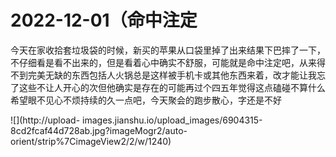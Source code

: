 # 2022-12-01（命中注定

今天在家收拾套垃圾袋的时候，新买的苹果从口袋里掉了出来结果下巴摔了一下，不仔细看是看不出来的，但是看着心中确实不舒服，可能就是命中注定吧，从来得不到完美无缺的东西包括人火锅总是这样被手机卡或其他东西来着，改才能让我忘了这些不让人开心的次但他确实是存在的可能再过个四五年觉得这点磕碰不算什么希望眼不见心不烦持续的久一点吧，今天聚会的跑步散心，字还是不好  

  

![](http://upload-
images.jianshu.io/upload_images/6904315-8cd2fcaf44d728ab.jpg?imageMogr2/auto-
orient/strip%7CimageView2/2/w/1240)  


